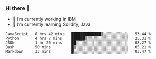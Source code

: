 ### Hi there 👋

<!--
**mathcodeman/mathcodeman** is a ✨ _special_ ✨ repository because its `README.md` (this file) appears on your GitHub profile.

Here are some ideas to get you started:

- 🔭 I’m currently working on ...
- 🌱 I’m currently learning ...
- 👯 I’m looking to collaborate on ...
- 🤔 I’m looking for help with ...
- 💬 Ask me about ...
- 📫 How to reach me: ...
- 😄 Pronouns: ...
- ⚡ Fun fact: ...
-->

- 🔭 I’m currently working in IBM
- 🌱 I’m currently learning Solidity, Java

<!--START_SECTION:waka-->

```text
JavaScript   8 hrs 42 mins   █████████████▒░░░░░░░░░░░   53.44 %
Python       4 hrs 7 mins    ██████▒░░░░░░░░░░░░░░░░░░   25.31 %
JSON         1 hr 20 mins    ██░░░░░░░░░░░░░░░░░░░░░░░   08.27 %
Bash         50 mins         █▒░░░░░░░░░░░░░░░░░░░░░░░   05.21 %
Markdown     33 mins         █░░░░░░░░░░░░░░░░░░░░░░░░   03.47 %
```

<!--END_SECTION:waka-->
